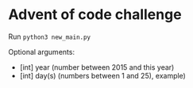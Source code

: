 # Advent of code challenge
Run `python3 new_main.py`

Optional arguments:
- [int] year (number between 2015 and this year)
- [int] day(s) (numbers between 1 and 25), example)